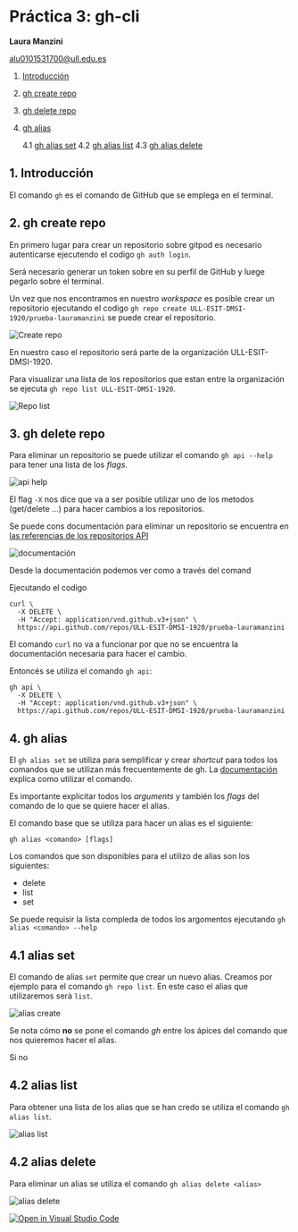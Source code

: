 # Práctica 3: gh-cli
**Laura Manzini**

alu0101531700@ull.edu.es

 1. [Introducción](intro)
 2. [gh create repo](create)
 3. [gh delete repo](delete)
 4. [gh alias](#alias)

    4.1 [gh alias set](#aliasset)
    4.2 [gh alias list](#aliaslist)
    4.3 [gh alias delete](#aliasdelete)



<a name = "intro"><a>
## 1. Introducción

El comando `gh` es el comando de GitHub que se emplega en el terminal.

<a name = "create"><a>
## 2. gh create repo

En primero lugar para crear un repositorio sobre gitpod es necesario autenticarse ejecutendo el codigo 
`gh auth login`.

Será necesario generar un token  sobre en su perfil de GitHub y luege pegarlo sobre el terminal.

Un vez que nos encontramos en nuestro _workspace_ es posible crear un repositorio ejecutando el codigo `gh repo create ULL-ESIT-DMSI-1920/prueba-lauramanzini` se puede crear el repositorio.

![Create repo]()

En nuestro caso el repositorio será parte de la organización ULL-ESIT-DMSI-1920.

Para visualizar una lista de los repositorios que estan entre la organización se ejecuta `gh repo list ULL-ESIT-DMSI-1920`.

![Repo list]()

<a name = "delete"><a>
## 3. gh delete repo

Para eliminar un repositorio se puede utilizar el comando `gh api --help` para tener una lista de los _flags_.

![api help](/Imagenes/)

El flag `-X` nos dice que va a ser posible utilizar uno de los metodos (get/delete ...) para hacer cambios a los repositorios.

Se puede cons documentación para eliminar un repositorio se encuentra en [las referencias de los repositorios API](https://docs.github.com/en/rest/reference/repos) 

![documentación](/Imagenes)

Desde la documentación podemos ver como a través del comand

Ejecutando el codigo

```
curl \
  -X DELETE \
  -H "Accept: application/vnd.github.v3+json" \
  https://api.github.com/repos/ULL-ESIT-DMSI-1920/prueba-lauramanzini
```

El comando `curl` no va a funcionar por que no se encuentra la documentación necesaria para hacer el cambio.

Entoncés se utiliza el comando `gh api`:

```
gh api \
  -X DELETE \
  -H "Accept: application/vnd.github.v3+json" \
  https://api.github.com/repos/ULL-ESIT-DMSI-1920/prueba-lauramanzini
```

<a name = "alias"><a>
## 4. gh alias

El `gh alias set` se utiliza para semplificar y crear _shortcut_ para todos los comandos que se utilizan más frecuentemente de gh. La [documentación](https://cli.github.com/manual/gh_alias) explica como utilizar el comando.

Es importante explicitar todos los _arguments_ y también los _flags_ del comando de lo que se quiere hacer el alias.

El comando base que se utiliza para hacer un alias es el siguiente:

 `gh alias <comando> [flags]`

 Los comandos que son disponibles para el utilizo de alias son los siguientes:

 * delete
 * list
 * set

 Se puede requisir la lista compleda de todos los argomentos ejecutando `gh alias <comando> --help`

<a name = "aliasset"><a>
 ## 4.1 alias set

El comando de alias `set` permite que crear un nuevo alias. Creamos por ejemplo para el comando `gh repo list`. En este caso el alias que utilizaremos serà `list`.

![alias create](/Imagenes/Img7_alias_set)

Se nota cómo **no** se pone el comando *gh* entre los ápices del comando que nos quieremos hacer el alias. 

Si no

<a name = "aliaslist"><a>
 ## 4.2 alias list

Para obtener una lista de los alias que se han credo se utiliza el comando `gh alias list`.

![alias list](/Imagenes/Img_alias_list)

<a name = "aliasdelete"><a>
 ## 4.2 alias delete

 Para eliminar un alias se utiliza el comando `gh alias delete <alias>`

![alias delete](/Imagenes/Img_alias_delete)

[![Open in Visual Studio Code](https://classroom.github.com/assets/open-in-vscode-f059dc9a6f8d3a56e377f745f24479a46679e63a5d9fe6f495e02850cd0d8118.svg)](https://classroom.github.com/online_ide?assignment_repo_id=6022596&assignment_repo_type=AssignmentRepo)
